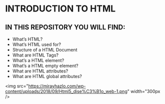 # INTRODUCTION TO HTML

## IN THIS REPOSITORY YOU WILL FIND:

+ What’s HTML?
+ What’s HTML used for?
+ Structure of a HTML Document
+ What are HTML Tags?
+ What’s a HTML element?
+ What’s a HTML empty element?
+ What are HTML attributes?
+ What are HTML global attributes?

<img src="https://mirayhazlo.com/wp-content/uploads/2018/09/Html5_dise%C3%B1o_web-1.png" width="300px />